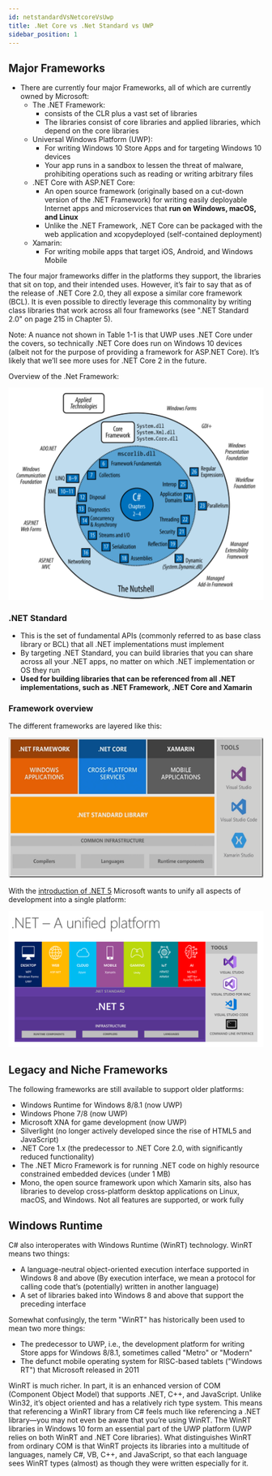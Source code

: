 ```yaml
---
id: netstandardVsNetcoreVsUwp
title: .Net Core vs .Net Standard vs UWP
sidebar_position: 1
---
```


## Major Frameworks

- There are currently four major Frameworks, all of which are currently owned by Microsoft:
  - The .NET Framework:
    - consists of the CLR plus a vast set of libraries
    - The libraries consist of core libraries and applied libraries, which depend on the core libraries
  - Universal Windows Platform (UWP):
    - For writing Windows 10 Store Apps and for targeting Windows 10 devices
    - Your app runs in a sandbox to lessen the threat of malware, prohibiting operations such as reading or writing arbitrary files
  - .NET Core with ASP.NET Core:
    - An open source framework (originally based on a cut-down version of the .NET Framework) for writing easily deployable Internet apps and microservices that **run on Windows, macOS, and Linux**
    - Unlike the .NET Framework, .NET Core can be packaged with the web application and xcopydeployed (self-contained deployment)
  - Xamarin:
    - For writing mobile apps that target iOS, Android, and Windows Mobile

The four major frameworks differ in the platforms they support, the libraries that sit on top, and their intended uses. However, it’s fair to say that as of the release of .NET Core 2.0, they all expose a similar core framework (BCL). It is even possible to directly leverage this commonality by writing class libraries that work across all four frameworks (see ".NET Standard 2.0" on page 215 in Chapter 5).

Note: A nuance not shown in Table 1-1 is that UWP uses .NET Core under the covers, so technically .NET Core does run on Windows 10 devices (albeit not for the purpose of providing a framework for ASP.NET Core). It’s likely that we’ll see more uses for .NET Core 2 in the future.

Overview of the .Net Framework:

![NetFramework](/img/docs/C-Sharp/NetFramework.PNG)

### .NET Standard

- This is the set of fundamental APIs (commonly referred to as base class library or BCL) that all .NET implementations must implement
- By targeting .NET Standard, you can build libraries that you can share across all your .NET apps, no matter on which .NET implementation or OS they run
- **Used for building libraries that can be referenced from all .NET implementations, such as .NET Framework, .NET Core and Xamarin**

### Framework overview

The different frameworks are layered like this:

![platform_overview](/img/docs/C-Sharp/platform_overview.png)

With the [introduction of .NET 5](https://devblogs.microsoft.com/dotnet/announcing-net-5-0/) Microsoft wants to unify all aspects of development into a single platform:

![dotnet5_platform](/img/docs/C-Sharp/dotnet5_platform.png)

## Legacy and Niche Frameworks

The following frameworks are still available to support older platforms:

- Windows Runtime for Windows 8/8.1 (now UWP)
- Windows Phone 7/8 (now UWP)
- Microsoft XNA for game development (now UWP)
- Silverlight (no longer actively developed since the rise of HTML5 and JavaScript)
- .NET Core 1.x (the predecessor to .NET Core 2.0, with significantly reduced functionality)
- The .NET Micro Framework is for running .NET code on highly resource constrained embedded devices (under 1 MB)
- Mono, the open source framework upon which Xamarin sits, also has libraries to develop cross-platform desktop applications on Linux, macOS, and Windows. Not all features are supported, or work fully

## Windows Runtime

C# also interoperates with Windows Runtime (WinRT) technology. WinRT means two things:

- A language-neutral object-oriented execution interface supported in Windows 8 and above (By execution interface, we mean a protocol for calling code that’s (potentially) written in another language)
- A set of libraries baked into Windows 8 and above that support the preceding interface

Somewhat confusingly, the term "WinRT" has historically been used to mean two more things:

- The predecessor to UWP, i.e., the development platform for writing Store apps for Windows 8/8.1, sometimes called "Metro" or "Modern"
- The defunct mobile operating system for RISC-based tablets ("Windows RT") that Microsoft released in 2011

WinRT is much richer. In part, it is an enhanced version of COM (Component Object Model) that supports .NET, C++, and JavaScript. Unlike Win32, it’s object oriented and has a relatively rich type system. This means that referencing a WinRT library from C# feels much like referencing a .NET library—you may not even be aware that you’re using WinRT. The WinRT libraries in Windows 10 form an essential part of the UWP platform (UWP relies on both WinRT and .NET Core libraries). What distinguishes WinRT from ordinary COM is that WinRT projects its libraries into a multitude of languages, namely C#, VB, C++, and JavaScript, so that each language sees WinRT types (almost) as though they were written especially for it.

